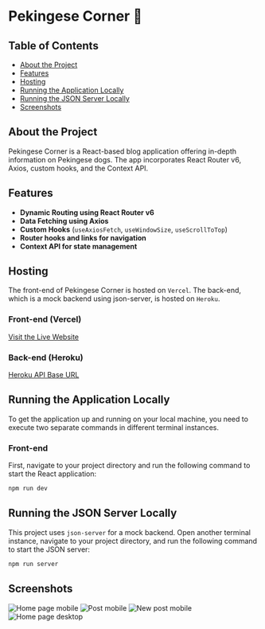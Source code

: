 
# Pekingese Corner 🐶

## Table of Contents

- [About the Project](#about-the-project)
- [Features](#features)
- [Hosting](#hosting)
- [Running the Application Locally](#running-the-application-locally)
- [Running the JSON Server Locally](#running-the-json-server-locally)
- [Screenshots](#screenshots)

## About the Project
Pekingese Corner is a React-based blog application offering in-depth information on Pekingese dogs. The app incorporates React Router v6, Axios, custom hooks, and the Context API.

## Features

- **Dynamic Routing using React Router v6**
- **Data Fetching using Axios**
- **Custom Hooks** (`useAxiosFetch`, `useWindowSize`, `useScrollToTop`)
- **Router hooks and links for navigation**
- **Context API for state management**

## Hosting
The front-end of Pekingese Corner is hosted on `Vercel`. 
The back-end, which is a mock backend using json-server, is hosted on `Heroku`.

### Front-end (Vercel)
[Visit the Live Website](https://pekingese-blog.vercel.app/)
### Back-end (Heroku)
[Heroku API Base URL](https://pekingese-blog-8ceaec0c8c78.herokuapp.com/)

## Running the Application Locally

To get the application up and running on your local machine, you need to execute two separate commands in different terminal instances.

### Front-end
First, navigate to your project directory and run the following command to start the React application:

```bash
npm run dev
````

## Running the JSON Server Locally

This project uses `json-server` for a mock backend. Open another terminal instance, navigate to your project directory, and run the following command to start the JSON server:

```bash
npm run server
```

## Screenshots

![Home page mobile](https://github.com/private-lazy-val/react-blog/assets/56920579/5664a98f-df3d-417a-ab4a-0bc91d7bf9f6)
![Post mobile](https://github.com/private-lazy-val/react-blog/assets/56920579/d586d879-0a6a-4fc7-a5f5-90a06e1afbda)
![New post mobile](https://github.com/private-lazy-val/react-blog/assets/56920579/f5e4efd1-3aca-432e-83e6-5bf081e0c452)
![Home page desktop](https://github.com/private-lazy-val/react-blog/assets/56920579/58dbf79d-d4ec-4a7a-9331-eb5cbeebdc1c)

